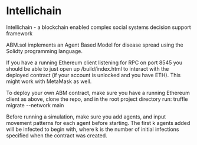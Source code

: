 # Intellichain
Intellichain - a blockchain enabled complex social systems decision support framework

ABM.sol implements an Agent Based Model for disease spread using the Solidty programming language.

If you have a running Ethereum client listening for RPC on port 8545 you should be able to just open up /build/index.html to interact with the deployed contract (if your account is unlocked and you have ETH). This might work with MetaMask as well.

To deploy your own ABM contract, make sure you have a running Ethereum client as above, clone the repo, and in the root project directory run:
truffle migrate --network main

Before running a simulation, make sure you add agents, and input movement patterns for each agent before starting. The first k agents added will be infected to begin with, where k is the number of initial infections specified when the contract was created.